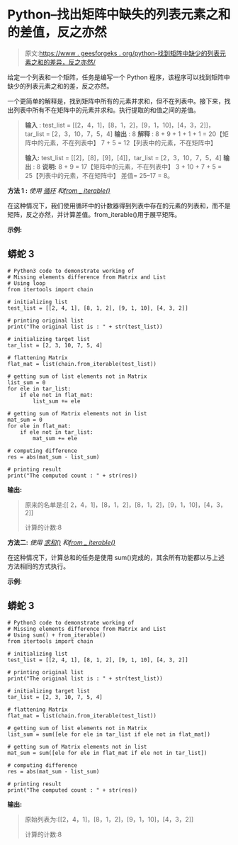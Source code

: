 # Python–找出矩阵中缺失的列表元素之和的差值，反之亦然

> 原文:[https://www . geesforgeks . org/python-找到矩阵中缺少的列表元素之和的差异，反之亦然/](https://www.geeksforgeeks.org/python-find-the-difference-of-the-sum-of-list-elements-that-are-missing-from-matrix-and-vice-versa/)

给定一个列表和一个矩阵，任务是编写一个 Python 程序，该程序可以找到矩阵中缺少的列表元素之和的差，反之亦然。

一个更简单的解释是，找到矩阵中所有的元素并求和，但不在列表中。接下来，找出列表中所有不在矩阵中的元素并求和。执行提取的和值之间的差值。

> **输入** : test_list = [[2，4，1]，[8，1，2]，[9，1，10]，[4，3，2]]，tar_list = [2，3，10，7，5，4]
> **输出** : 8
> **解释** : 8 + 9 + 1 + 1 + 1 = 20【矩阵中的元素，不在列表中】
> 7 + 5 = 12【列表中的元素，不在矩阵中】
> 
> **输入:** test_list = [[2]，[8]，[9]，[4]]，tar_list = [2，3，10，7，5，4]
> **输出** : 8
> **说明:** 8 + 9 = 17【矩阵中的元素，不在列表中】
> 3 + 10 + 7 + 5 = 25【列表中的元素，不在矩阵中】
> 差值= 25–17 = 8。

**方法 1 :** *使用* [*循环*](https://www.geeksforgeeks.org/loops-in-python/) *和*[*from _ iterable()*](https://www.geeksforgeeks.org/python-itertools-chain-from_iterable/)

在这种情况下，我们使用循环中的计数器得到列表中存在的元素的列表和，而不是矩阵，反之亦然，并计算差值。from_iterable()用于展平矩阵。

**示例:**

## 蟒蛇 3

```
# Python3 code to demonstrate working of
# Missing elements difference from Matrix and List
# Using loop
from itertools import chain

# initializing list
test_list = [[2, 4, 1], [8, 1, 2], [9, 1, 10], [4, 3, 2]]

# printing original list
print("The original list is : " + str(test_list))

# initializing target list
tar_list = [2, 3, 10, 7, 5, 4]

# flattening Matrix
flat_mat = list(chain.from_iterable(test_list))

# getting sum of list elements not in Matrix
list_sum = 0
for ele in tar_list:
    if ele not in flat_mat:
        list_sum += ele

# getting sum of Matrix elements not in list
mat_sum = 0
for ele in flat_mat:
    if ele not in tar_list:
        mat_sum += ele

# computing difference
res = abs(mat_sum - list_sum)

# printing result
print("The computed count : " + str(res))
```

**输出:**

> 原来的名单是:[[ 2，4，1]，[8，1，2]，[8，1，2]，[9，1，10]，[4，3，2]]
> 
> 计算的计数:8

**方法二:** *使用* [*求和()*](https://www.geeksforgeeks.org/sum-function-python/#:~:text=Python%20provide%20an%20inbuilt%20function,of%20numbers%20in%20the%20iterable.) *和*[*from _ iterable()*](https://www.geeksforgeeks.org/python-itertools-chain-from_iterable/)

在这种情况下，计算总和的任务是使用 sum()完成的，其余所有功能都以与上述方法相同的方式执行。

**示例:**

## 蟒蛇 3

```
# Python3 code to demonstrate working of
# Missing elements difference from Matrix and List
# Using sum() + from_iterable()
from itertools import chain

# initializing list
test_list = [[2, 4, 1], [8, 1, 2], [9, 1, 10], [4, 3, 2]]

# printing original list
print("The original list is : " + str(test_list))

# initializing target list
tar_list = [2, 3, 10, 7, 5, 4]

# flattening Matrix
flat_mat = list(chain.from_iterable(test_list))

# getting sum of list elements not in Matrix
list_sum = sum([ele for ele in tar_list if ele not in flat_mat])

# getting sum of Matrix elements not in list
mat_sum = sum([ele for ele in flat_mat if ele not in tar_list])

# computing difference
res = abs(mat_sum - list_sum)

# printing result
print("The computed count : " + str(res))
```

**输出:**

> 原始列表为:[[2，4，1]，[8，1，2]，[9，1，10]，[4，3，2]]
> 
> 计算的计数:8